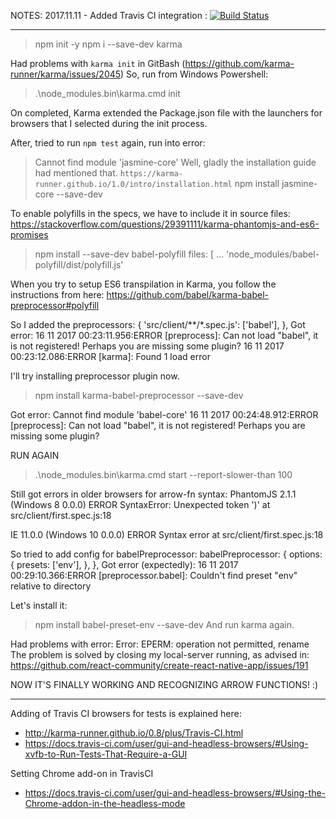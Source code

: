 NOTES:
2017.11.11 - Added Travis CI integration : 
[![Build Status](https://travis-ci.org/last-indigo/karma-jasmine-babel-setup-2017-11.svg?branch=master)](https://travis-ci.org/last-indigo/karma-jasmine-babel-setup-2017-11)

----

> npm init -y
> npm i --save-dev karma

Had problems with `karma init` in GitBash (https://github.com/karma-runner/karma/issues/2045)
So, run from Windows Powershell:
> .\node_modules\.bin\karma.cmd init

On completed, Karma extended the Package.json file with the launchers 
for browsers that I selected during the init process.

After, tried to run `npm test` again, run into error:
> Cannot find module 'jasmine-core'
Well, gladly the installation guide had mentioned that.
`https://karma-runner.github.io/1.0/intro/installation.html`
> npm install jasmine-core --save-dev

To enable polyfills in the specs, we have to include it in source files:
https://stackoverflow.com/questions/29391111/karma-phantomjs-and-es6-promises
> npm install --save-dev babel-polyfill
> files: [ 
  ... 'node_modules/babel-polyfill/dist/polyfill.js'

When you try to setup ES6 transpilation in Karma,
you follow the instructions from here:
https://github.com/babel/karma-babel-preprocessor#polyfill

So I added the
    preprocessors: {
      'src/client/**/*.spec.js': ['babel'],
    },
Got error:
  16 11 2017 00:23:11.956:ERROR [preprocess]: Can not load "babel", it is not registered!
    Perhaps you are missing some plugin?
  16 11 2017 00:23:12.086:ERROR [karma]: Found 1 load error

I'll try installing preprocessor plugin now.
> npm install karma-babel-preprocessor --save-dev

Got error:
    Cannot find module 'babel-core'
  16 11 2017 00:24:48.912:ERROR [preprocess]: Can not load "babel", it is not registered!
    Perhaps you are missing some plugin?

RUN AGAIN
> .\node_modules\.bin\karma.cmd start --report-slower-than 100

Still got errors in older browsers for arrow-fn syntax:
  PhantomJS 2.1.1 (Windows 8 0.0.0) ERROR
    SyntaxError: Unexpected token ')'
    at src/client/first.spec.js:18

  IE 11.0.0 (Windows 10 0.0.0) ERROR
    Syntax error
    at src/client/first.spec.js:18

So tried to add config for babelPreprocessor:
    babelPreprocessor: {
      options: {
        presets: ['env'],
      },
    },
Got error (expectedly):
  16 11 2017 00:29:10.366:ERROR [preprocessor.babel]: Couldn't find preset "env" relative to directory

Let's install it:
> npm install babel-preset-env --save-dev
And run karma again.

Had problems with error:
  Error: EPERM: operation not permitted, rename
The problem is solved by closing my local-server running, as advised in:
  https://github.com/react-community/create-react-native-app/issues/191

NOW IT'S FINALLY WORKING AND RECOGNIZING ARROW FUNCTIONS! :)

---

Adding of Travis CI browsers for tests is explained here:
- http://karma-runner.github.io/0.8/plus/Travis-CI.html
- https://docs.travis-ci.com/user/gui-and-headless-browsers/#Using-xvfb-to-Run-Tests-That-Require-a-GUI

Setting Chrome add-on in TravisCI
- https://docs.travis-ci.com/user/gui-and-headless-browsers/#Using-the-Chrome-addon-in-the-headless-mode